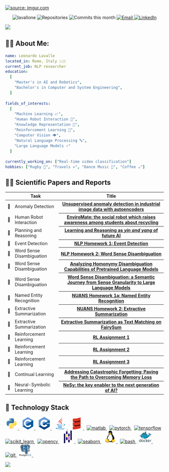 <a align="center" href="https://imgur.com/axJvYzq"><img src="https://i.imgur.com/axJvYzq.gif" height=500 title="source: imgur.com" /></a>

<p align="center">
  <img src="https://komarev.com/ghpvc/?username=lavallone&label=Profile%20views&color=blueviolet&style=flat" alt="lavallone" />
  <img src="https://img.shields.io/endpoint?url=https://gist.githubusercontent.com/lavallone/1290f77e79e35af30b56b759f0d057f0/raw/repo-count.json" alt="Repositories">
  <img src="https://img.shields.io/endpoint?url=https://gist.githubusercontent.com/lavallone/f1ca5211eeb5fff39beded622a969c37/raw/commit-count.json" alt="Commits this month">
  <a href="mailto:leo.lava99@gmail.com"> <img src="https://img.shields.io/badge/Email-leo.lava99@gmail.com-red?logo=gmail&logoColor=white" alt="Email"> </a>
  <a href="https://www.linkedin.com/in/leonardo-lavalle-18445193/"> <img src="https://img.shields.io/badge/LinkedIn-Leonardo%20Lavalle-blue?logo=linkedin&logoColor=white" alt="LinkedIn"> </a>
</p>
<!-- ![Public Repos](https://img.shields.io/endpoint?url=https://gist.githubusercontent.com/lavallone/1290f77e79e35af30b56b759f0d057f0/raw/repo-count.json) -->


<img src="https://capsule-render.vercel.app/api?type=waving&height=100&color=gradient&descAlignY=75" />
<h2 align="left">👨‍💻 About Me:</h2>

```yaml
name: Leonardo Lavalle
located_in: Rome, Italy 🇮🇹
current_job: NLP researcher
education:
  [
    "Master's in AI and Robotics",
    "Bachelor's in Computer and System Engineering",
  ]

fields_of_interests:
  [
    "Machine Learning 📈",
    "Human Robot Interaction 🤖",
    "Knowledge Representation 🧠",
    "Reinforcement Learning 💪",
    "Computer Vision 👁️",
    "Natural Language Processing 🔤",
    "Large Language Models ⚡"
  ]
  
currently_working_on: ["Real-time video classification"]
hobbies: ["Rugby 🏉", "Travels ✈️", "Dance Music 🕺", "Coffee ☕"]
```
<h2 align="left">📃🔬 Scientific Papers and Reports</h2>
<!DOCTYPE html>
<html lang="en">
<head>
  <meta charset="UTF-8">
  <meta name="viewport" content="width=device-width, initial-scale=1.0">
</head>
<body>
<table>
  <thead>
    <tr>
      <th></th>
      <th>Task</th>
      <th>Title</th>
    </tr>
  </thead>
  <tbody>
    <tr>
      <td>🔬</td>
      <td>Anomaly Detection</td>
      <th><a href="https://raw.githubusercontent.com/lavallone/archive/main/EAI/EAI_anomaly_detection.pdf" target="_blank">Unsupervised anomaly detection in industrial image data with autoencoders</a></th>
    </tr>
    <tr>
      <td>📃</td>
      <td>Human Robot Interaction</td>
      <th><a href="https://raw.githubusercontent.com/lavallone/archive/main/EAI/EnviroMate.pdf" target="_blank">EnviroMate: the social robot which raises awareness among students about recycling</a></th>
    </tr>
    <tr>
      <td>🔬</td>
      <td>Planning and Reasoning</td>
      <th><a href="https://raw.githubusercontent.com/lavallone/archive/main/PR/P_R.pdf" target="_blank">Learning and Reasoning as <i>yin and yang</i> of future AI</a></th>
    </tr>
    <tr>
      <td>📃</td>
      <td>Event Detection</td>
      <th><a href="https://raw.githubusercontent.com/lavallone/archive/main/NLP/Homework_1__Event_Detection.pdf" target="_blank">NLP Homework 1: Event Detection</a></th>
    </tr>
    <tr>
      <td>📃</td>
      <td>Word Sense Disambiguation</td>
      <th><a href="https://raw.githubusercontent.com/lavallone/archive/main/NLP/Homework_2__Word_Sense_Disambiguation.pdf" target="_blank">NLP Homework 2: Word Sense Disambiguation</a></th>
    </tr>
    <tr>
      <td>🔬</td>
      <td>Word Sense Disambiguation</td>
      <th><a href="https://raw.githubusercontent.com/lavallone/archive/main/NLP/_LREC_COLING_2024_Homonym_Disambiguation.pdf" target="_blank">Analyzing Homonymy Disambiguation Capabilities of Pretrained Language Models</a></th>
    </tr>
    <tr>
      <td>🔬</td>
      <td>Word Sense Disambiguation</td>
      <th><a href="https://raw.githubusercontent.com/lavallone/archive/main/NLP/Master_Thesis.pdf" target="_blank">Word Sense Disambiguation: a Semantic Journey from Sense Granularity to Large Language Models</a></th>
    </tr>
    <tr>
      <td>📃</td>
      <td>Named Entity Recognition</td>
      <th><a href="https://raw.githubusercontent.com/lavallone/archive/main/NLP/NUANS___Homework_1a_NER.pdf" target="_blank">NUANS Homework 1a: Named Entity Recognition</a></th>
    </tr>
    <tr>
      <td>📃</td>
      <td>Extractive Summarization</td>
      <th><a href="https://raw.githubusercontent.com/lavallone/archive/main/NLP/NUANS___Homework_2_Extractive_Summary.pdf" target="_blank">NUANS Homework 2: Extractive Summarization</a></th>
    </tr>
    <tr>
      <td>📃</td>
      <td>Extractive Summarization</td>
      <th><a href="https://raw.githubusercontent.com/lavallone/archive/main/NLP/NUANS___Miniproject.pdf" target="_blank">Extractive Summarization as Text Matching on FairySum</a></th>
    </tr>
    <tr>
      <td>📃</td>
      <td>Reinforcement Learning</td>
      <th><a href="https://raw.githubusercontent.com/lavallone/archive/main/RL/Assignment_01.pdf" target="_blank">RL Assignment 1</a></th>
    </tr>
    <tr>
      <td>📃</td>
      <td>Reinforcement Learning</td>
      <th><a href="https://raw.githubusercontent.com/lavallone/archive/main/RL/Assignment_02.pdf" target="_blank">RL Assignment 2</a></th>
    </tr>
    <tr>
      <td>📃</td>
      <td>Reinforcement Learning</td>
      <th><a href="https://raw.githubusercontent.com/lavallone/archive/main/RL/Assignment_03.pdf" target="_blank">RL Assignment 3</a></th>
    </tr>
    <tr>
      <td>🔬</td>
      <td>Continual Learning</td>
      <th><a href="https://raw.githubusercontent.com/lavallone/archive/main/seminars/Continual_Learning.pdf" target="_blank">Addressing Catastrophic Forgetting: Paving the Path to Overcoming Memory Loss</a></th>
    </tr>
    <tr>
      <td>🔬</td>
      <td>Neural-Symbolic Learning</td>
      <th><a href="https://raw.githubusercontent.com/lavallone/archive/main/seminars/NeSy.pdf" target="_blank">NeSy: the key enabler to the next generation of AI?</a></th>
    </tr>
  </tbody>
</table>

</body>
</html>

<h2 align="left">🚀 Technology Stack</h2>
<p align="left"> 
  
  <a href="https://www.python.org" target="_blank" rel="noreferrer"> <img src="https://raw.githubusercontent.com/devicons/devicon/master/icons/python/python-original.svg" alt="python" width="40" height="40"/> </a>&nbsp;
  <a href="https://www.cprogramming.com/" target="_blank" rel="noreferrer"> <img src="https://raw.githubusercontent.com/devicons/devicon/master/icons/c/c-original.svg" alt="c" width="40" height="40"/> </a>&nbsp;
  <a href="https://www.w3schools.com/cpp/" target="_blank" rel="noreferrer"> <img src="https://raw.githubusercontent.com/devicons/devicon/master/icons/cplusplus/cplusplus-original.svg" alt="cplusplus" width="40" height="40"/> </a>&nbsp;
  <a href="https://www.java.com" target="_blank" rel="noreferrer"> <img src="https://raw.githubusercontent.com/devicons/devicon/master/icons/java/java-original.svg" alt="java" width="40" height="40"/> </a>&nbsp;
  <a href="https://www.scala-lang.org" target="_blank" rel="noreferrer"> <img src="https://raw.githubusercontent.com/devicons/devicon/master/icons/scala/scala-original.svg" alt="scala" width="40" height="40"/> </a>&nbsp;
  <a href="https://www.mathworks.com/" target="_blank" rel="noreferrer"> <img src="https://upload.wikimedia.org/wikipedia/commons/2/21/Matlab_Logo.png" alt="matlab" width="40" height="40"/> </a>&nbsp;
  <a href="https://pytorch.org/" target="_blank" rel="noreferrer"> <img src="https://www.vectorlogo.zone/logos/pytorch/pytorch-icon.svg" alt="pytorch" width="40" height="40"/> </a>&nbsp;
  <a href="https://www.tensorflow.org" target="_blank" rel="noreferrer"> <img src="https://www.vectorlogo.zone/logos/tensorflow/tensorflow-icon.svg" alt="tensorflow" width="40" height="40"/> </a>
  <a href="https://scikit-learn.org/" target="_blank" rel="noreferrer"> <img src="https://upload.wikimedia.org/wikipedia/commons/0/05/Scikit_learn_logo_small.svg" alt="scikit_learn" width="40" height="40"/> </a>&nbsp;
  <a href="https://opencv.org/" target="_blank" rel="noreferrer"> <img src="https://www.vectorlogo.zone/logos/opencv/opencv-icon.svg" alt="opencv" width="40" height="40"/> </a>&nbsp;
  <a href="https://pandas.pydata.org/" target="_blank" rel="noreferrer"> <img src="https://raw.githubusercontent.com/devicons/devicon/2ae2a900d2f041da66e950e4d48052658d850630/icons/pandas/pandas-original.svg" alt="pandas" width="40" height="40"/> </a>&nbsp;
  <a href="https://seaborn.pydata.org/" target="_blank" rel="noreferrer"> <img src="https://seaborn.pydata.org/_images/logo-mark-lightbg.svg" alt="seaborn" width="40" height="40"/> </a>&nbsp;
  <a href="https://www.linux.org/" target="_blank" rel="noreferrer"> <img src="https://raw.githubusercontent.com/devicons/devicon/master/icons/linux/linux-original.svg" alt="linux" width="40" height="40"/> </a>&nbsp;
  <a href="https://www.gnu.org/software/bash/" target="_blank" rel="noreferrer"> <img src="https://www.vectorlogo.zone/logos/gnu_bash/gnu_bash-icon.svg" alt="bash" width="40" height="40"/> </a>&nbsp;
  <a href="https://www.docker.com/" target="_blank" rel="noreferrer"> <img src="https://raw.githubusercontent.com/devicons/devicon/master/icons/docker/docker-original-wordmark.svg" alt="docker" width="40" height="40"/> </a>&nbsp;
  <a href="https://git-scm.com/" target="_blank" rel="noreferrer"> <img src="https://www.vectorlogo.zone/logos/git-scm/git-scm-icon.svg" alt="git" width="40" height="40"/> </a>&nbsp;
  <a href="https://www.postgresql.org" target="_blank" rel="noreferrer"> <img src="https://raw.githubusercontent.com/devicons/devicon/master/icons/postgresql/postgresql-original-wordmark.svg" alt="postgresql" width="40" height="40"/> </a>&nbsp;
  
</p>



<img src="https://capsule-render.vercel.app/api?type=waving&height=100&color=gradient&descAlignY=75&section=footer" />
<!-- ![Spotify](https://novatorem-git-main-lavallones-projects.vercel.app/api/spotify) -->
